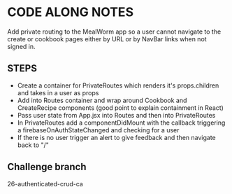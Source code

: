 # CODE ALONG NOTES

Add private routing to the MealWorm app so a user cannot navigate to the create or cookbook pages either by URL or by NavBar links when not signed in.

## STEPS

- Create a container for PrivateRoutes which renders it's props.children and takes in a user as props
- Add into Routes container and wrap around Cookbook and CreateRecipe components (good point to explain containment in React)
- Pass user state from App.jsx into Routes and then into PrivateRoutes
- In PrivateRoutes add a componentDidMount with the callback triggering a firebaseOnAuthStateChanged and checking for a user
- If there is no user trigger an alert to give feedback and then navigate back to "/"

## Challenge branch

26-authenticated-crud-ca

